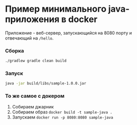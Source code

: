 # Пример минимального java-приложения в docker
Приложение - веб-сервер, запускающийся на 8080 порту и отвечающий на `/hello`.

### Сборка
```bash
./gradlew gradle clean build
```

### Запуск
```bash
java -jar build/libs/sample-1.0.0.jar
```

### То же самое с докером
1. Собираем джарник
2. Собираем образ `docker build -t sample-java .`
3. Запускаем `docker run -p 8080:8080 sample-java`
